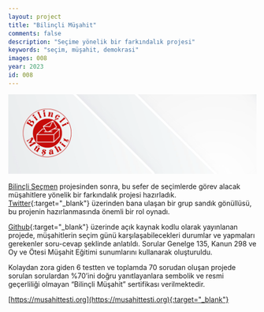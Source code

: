 ```yaml
---
layout: project
title: "Bilinçli Müşahit"
comments: false
description: "Seçime yönelik bir farkındalık projesi"
keywords: "seçim, müşahit, demokrasi"
images: 008
year: 2023
id: 008
---
```

![001](/assets/images/projects/008/001.png)

[Bilinçli Seçmen](https://iltekin.com/projects/bilincli-secmen/) projesinden sonra, bu sefer de seçimlerde görev alacak müşahitlere yönelik bir farkındalık projesi hazırladık. [Twitter](https://twitter.com/sezeriltekin){:target="_blank"} üzerinden bana ulaşan bir grup sandık gönüllüsü, bu projenin hazırlanmasında önemli bir rol oynadı.

[Github](https://github.com/iltekin/musahit-testi){:target="_blank"} üzerinde açık kaynak kodlu olarak yayınlanan projede, müşahitlerin seçim günü karşılaşabilecekleri durumlar ve yapmaları gerekenler soru-cevap şeklinde anlatıldı. Sorular Genelge 135, Kanun 298 ve Oy ve Ötesi Müşahit Eğitimi sunumlarını kullanarak oluşturuldu.

Kolaydan zora giden 6 testten ve toplamda 70 sorudan oluşan projede sorulan sorulardan %70’ini doğru yanıtlayanlara sembolik ve resmi geçerliliği olmayan “Bilinçli Müşahit” sertifikası verilmektedir.

[https://musahittesti.org](https://musahittesti.org){:target="_blank"}